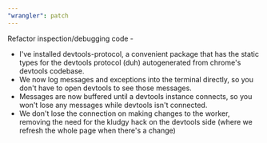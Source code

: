 ```yaml
---
"wrangler": patch
---
```


Refactor inspection/debugging code -

- I've installed devtools-protocol, a convenient package that has the static types for the devtools protocol (duh) autogenerated from chrome's devtools codebase.
- We now log messages and exceptions into the terminal directly, so you don't have to open devtools to see those messages.
- Messages are now buffered until a devtools instance connects, so you won't lose any messages while devtools isn't connected.
- We don't lose the connection on making changes to the worker, removing the need for the kludgy hack on the devtools side (where we refresh the whole page when there's a change)
